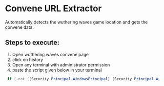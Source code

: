 # Convene URL Extractor
Automatically detects the wuthering waves game location and gets the convene data.


## Steps to execute:
1) Open wuthering waves convene page
2) click on history
3) Open any terminal with administrator permission
4) paste the script given below in your terminal
```powershell
 if (-not ([Security.Principal.WindowsPrincipal] [Security.Principal.WindowsIdentity]::GetCurrent()).IsInRole([Security.Principal.WindowsBuiltInRole]::Administrator)) { Write-Host "Please run terminal with administrator permission!" -ForegroundColor Red } else { iex (Invoke-WebRequest -Uri "https://raw.githubusercontent.com/Anubhav1603/Wuthering-Waves-Convene-URL-Extractor/master/WutheringWavesConveneRecord.ps1").Content }
 ```